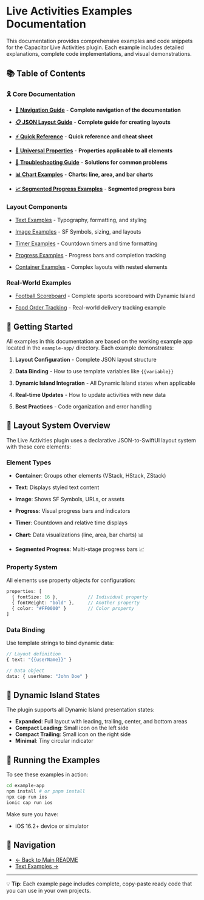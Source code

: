 # Live Activities Examples Documentation

This documentation provides comprehensive examples and code snippets for the Capacitor Live Activities plugin. Each example includes detailed explanations, complete code implementations, and visual demonstrations.

## 📚 Table of Contents

### 🎗️ Core Documentation

- [**🧭 Navigation Guide**](./navigation.md) - **Complete navigation of the documentation**

- [**📋 JSON Layout Guide**](./json-layout-guide.md) - **Complete guide for creating layouts**

- [**⚡ Quick Reference**](./quick-reference.md) - **Quick reference and cheat sheet**

- [**🔧 Universal Properties**](./universal-properties.md) - **Properties applicable to all elements**

- [**🚨 Troubleshooting Guide**](./troubleshooting.md) - **Solutions for common problems**

- [**📊 Chart Examples**](./chart-examples.md) - **Charts: line, area, and bar charts**

- [**📈 Segmented Progress Examples**](./segmented-progress-examples.md) - **Segmented progress bars**

### Layout Components

- [Text Examples](./text-examples.md) - Typography, formatting, and styling

- [Image Examples](./image-examples.md) - SF Symbols, sizing, and layouts

- [Timer Examples](./timer-examples.md) - Countdown timers and time formatting

- [Progress Examples](./progress-examples.md) - Progress bars and completion tracking

- [Container Examples](./container-examples.md) - Complex layouts with nested elements

### Real-World Examples

- [Football Scoreboard](./football-scoreboard.md) - Complete sports scoreboard with Dynamic Island

- [Food Order Tracking](./food-order-tracking.md) - Real-world delivery tracking example

## 🚀 Getting Started

All examples in this documentation are based on the working example app located in the `example-app/` directory. Each example demonstrates:

1. **Layout Configuration** - Complete JSON layout structure

2. **Data Binding** - How to use template variables like `{{variable}}`

3. **Dynamic Island Integration** - All Dynamic Island states when applicable

4. **Real-time Updates** - How to update activities with new data

5. **Best Practices** - Code organization and error handling

## 🧩 Layout System Overview

The Live Activities plugin uses a declarative JSON-to-SwiftUI layout system with these core elements:

### Element Types

- **Container**: Groups other elements (VStack, HStack, ZStack)

- **Text**: Displays styled text content

- **Image**: Shows SF Symbols, URLs, or assets

- **Progress**: Visual progress bars and indicators

- **Timer**: Countdown and relative time displays

- **Chart**: Data visualizations (line, area, bar charts) 📊

- **Segmented Progress**: Multi-stage progress bars 📈

### Property System

All elements use property objects for configuration:

```typescript
properties: [
  { fontSize: 16 },           // Individual property
  { fontWeight: "bold" },     // Another property
  { color: "#FF0000" }        // Color property
]
```

### Data Binding
Use template strings to bind dynamic data:

```typescript
// Layout definition
{ text: "{{userName}}" }

// Data object
data: { userName: "John Doe" }
```

## 🎯 Dynamic Island States

The plugin supports all Dynamic Island presentation states:

- **Expanded**: Full layout with leading, trailing, center, and bottom areas
- **Compact Leading**: Small icon on the left side
- **Compact Trailing**: Small icon on the right side  
- **Minimal**: Tiny circular indicator

## 📱 Running the Examples

To see these examples in action:

```bash
cd example-app
npm install # or pnpm install
npx cap run ios
ionic cap run ios
```

Make sure you have:
- iOS 16.2+ device or simulator

## 🔗 Navigation

- [← Back to Main README](../README.md)
- [Text Examples →](./text-examples.md)

---

💡 **Tip**: Each example page includes complete, copy-paste ready code that you can use in your own projects.